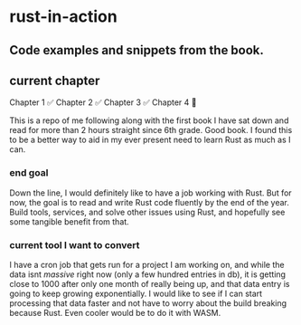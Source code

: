 # rust-in-action
## Code examples and snippets from the book.

## current chapter 
Chapter 1 ✅
Chapter 2 ✅
Chapter 3 ✅
Chapter 4 📖

This is a repo of me following along with the first book I have sat down and read for more than 2 hours straight since 6th grade. Good book.
I found this to be a better way to aid in my ever present need to learn Rust as much as I can. 

### end goal
Down the line, I would definitely like to have a job working with Rust.
But for now, the goal is to read and write Rust code fluently by the end of the year. 
Build tools, services, and solve other issues using Rust, and hopefully see some tangible benefit from that. 

### current tool I want to convert
I have a cron job that gets run for a project I am working on, and while the data isnt *massive* right now (only a few hundred entries in db),
it is getting close to 1000 after only one month of really being up, and that data entry is going to keep growing exponentially. 
I would like to see if I can start processing that data faster and not have to worry about the build breaking because Rust. Even cooler would be to do it with WASM. 

